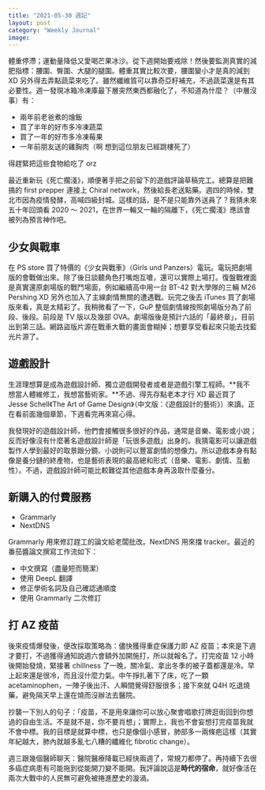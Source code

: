```yaml
---
title: "2021-05-30 週記"
layout: post
category: "Weekly Journal"
image:
---
```

體重停滯；運動量降低又愛喝芒果冰沙。從下週開始要戒除！然後要監測真實的減肥指標：腰圍、臀圍、大腿的腿圍。體重其實比較次要，腰圍變小才是真的減到 XD 另外得去弄點蔬菜來吃了。雖然纖維質可以靠奇亞籽補充，不過蔬菜還是有其必要性。週一發現冰箱冷凍庫最下層突然東西都融化了，不知道為什麼？（中層沒事）有：

- 兩年前老爸煮的燴飯
- 買了半年的好市多冷凍蔬菜
- 買了一年的好市多冷凍莓果
- 一年前朋友送的雞胸肉（啊 想到這位朋友已經跳樓死了）

得趕緊把這些食物給吃了 orz

最近重新玩《死亡擱淺》，順便著手把之前留下的遊戲評論草稿完工。總算是把難搞的 first prepper 連接上 Chiral network，然後給長老送點藥。週四的時候，雙北市因為疫情發酵，高喊四級封城。這樣的話，是不是只能靠外送員了？我猜未來五十年回頭看 2020 ～ 2021，在世界一輪又一輪的隔離下，《死亡擱淺》應該會被列為預言神作吧。

## 少女與戰車
在 PS store 買了特價的《少女與戰車》（Girls und Panzers）電玩。電玩把劇場版的會戰做出來。除了後日談聽角色打嘴炮互嗆，還可以實際上場打。復盤戰裡面是真實還原劇場版的戰鬥場面，例如繼續高中用一台 BT-42 對大學隊的三輛 M26 Pershing XD 另外也加入了主線劇情無關的遭遇戰。玩完之後去 iTunes 買了劇場版來看，真是太精彩了。我稍微看了一下，GuP 整個劇情線按照劇場版分為了前段、後段。前段是 TV 版以及幾部 OVA。劇場版後是預計六話的「最終章」，目前出到第三話。網路盜版片源在戰車大戰的畫面會糊掉；想要享受看起來只能去找藍光片源了。

## 遊戲設計
生涯理想算是成為遊戲設計師、獨立遊戲開發者或者是遊戲引擎工程師。**我不想當人體維修工，我想當藝術家。**不過、得先存點老本才行 XD 最近買了 Jesse Schell《The Art of Game Design》（中文版：《遊戲設計的藝術》）來讀。正在看前面幾個章節，下週看完再來寫心得。

我發現好的遊戲設計師，他們會接觸很多很好的作品，通常是音樂、電影或小說；反而好像沒有什麼著名遊戲設計師是「玩很多遊戲」出身的。我猜電影可以讓遊戲製作人學到最好的取景跟分鏡、小說則可以豐富劇情的想像力。所以遊戲本身有點像是養分鏈的終產物，也是藝術表現的最高總和形式（音樂、電影、劇情、互動性）。不過，遊戲設計師可能比較難從其他遊戲本身再汲取什麼養分。

## 新購入的付費服務
- Grammarly
- NextDNS

Grammarly 用來修訂趕工的論文給老闆批改。NextDNS 用來擋 tracker。最近的番茄醬論文撰寫工作流如下：

- 中文撰寫（盡量短而簡潔）
- 使用 DeepL 翻譯
- 修正學術名詞及自己確認通順度
- 使用 Grammarly 二次修訂

## 打 AZ 疫苗
後來疫情爆發後，便改採取策略為：儘快獲得重症保護力即 AZ 疫苗；本來是下週才要打，不過獲得通知說週六會額外加開施打，所以就報名了。打完疫苗 12 小時後開始發燒，緊接著 chillness 了一晚，關冷氣、拿出冬季的被子蓋都還是冷。早上起來還是很冷，而且沒什麼力氣。中午掙扎著下了床，吃了一顆 acetaminophen，一陣子後出汗、人瞬間覺得舒服很多；接下來就 Q4H 吃退燒藥，避免隔天早上還在燒而沒辦法去醫院。

抄襲一下別人的句子：「疫苗，不是用來讓你可以放心聚會唱歌打牌逛街回到你想過的自由生活。不是就不是，你不要肖想」；實際上，我也不會妄想打完疫苗我就不會中標。我的目標是就算中標，也只是像個小感冒，肺部多一兩條疤這樣（其實年紀越大，肺內就越多亂七八糟的纖維化 fibrotic change）。

週三跟幾個醫師聊天：醫院醫療降載已經快兩週了，常規刀都停了。再持續下去很多癌症病患有可能拖到從能開刀變不能開。我評論說這是**時代的宿命**，就好像活在兩次大戰中的人民無可避免被捲進歷史的漩渦。